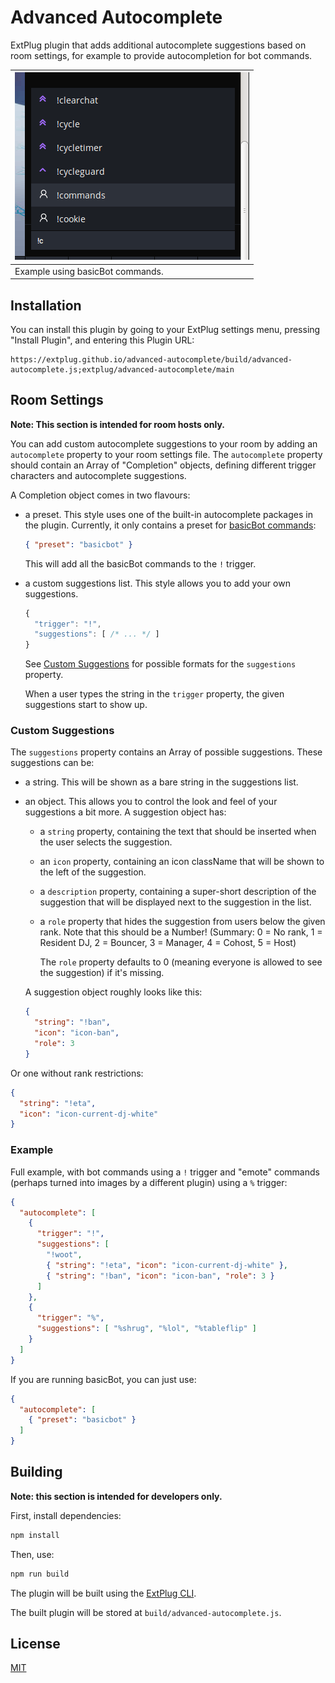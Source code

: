 Advanced Autocomplete
=====================

ExtPlug plugin that adds additional autocomplete suggestions based on room
settings, for example to provide autocompletion for bot commands.

| ![Example using basicBot commands](./img/basicbot.png) |
|----------------|
| Example using basicBot commands. |

## Installation

You can install this plugin by going to your ExtPlug settings menu, pressing
"Install Plugin", and entering this Plugin URL:

```
https://extplug.github.io/advanced-autocomplete/build/advanced-autocomplete.js;extplug/advanced-autocomplete/main
```

## Room Settings

**Note: This section is intended for room hosts only.**

You can add custom autocomplete suggestions to your room by adding an
`autocomplete` property to your room settings file. The `autocomplete` property
should contain an Array of "Completion" objects, defining different trigger
characters and autocomplete suggestions.

A Completion object comes in two flavours:

 * a preset. This style uses one of the built-in autocomplete packages in the
   plugin. Currently, it only contains a preset for [basicBot commands](https://github.com/Yemasthui/basicBot/blob/master/commands.md):

   ```json
   { "preset": "basicbot" }
   ```

   This will add all the basicBot commands to the `!` trigger.

 * a custom suggestions list. This style allows you to add your own suggestions.

   ```javascript
   {
     "trigger": "!",
     "suggestions": [ /* ... */ ]
   }
   ```

   See [Custom Suggestions](#custom-suggestions) for possible formats for the
   `suggestions` property.

   When a user types the string in the `trigger` property, the given suggestions
   start to show up.

### Custom Suggestions

The `suggestions` property contains an Array of possible suggestions. These
suggestions can be:

 * a string. This will be shown as a bare string in the suggestions list.
 * an object. This allows you to control the look and feel of your suggestions
   a bit more. A suggestion object has:

     * a `string` property, containing the text that should be inserted when the
       user selects the suggestion.
     * an `icon` property, containing an icon className that will be shown to
       the left of the suggestion.
     * a `description` property, containing a super-short description of the
       suggestion that will be displayed next to the suggestion in the list.
     * a `role` property that hides the suggestion from users below the given
       rank. Note that this should be a Number! (Summary: 0 = No rank,
       1 = Resident DJ, 2 = Bouncer, 3 = Manager, 4 = Cohost, 5 = Host)

       The `role` property defaults to 0 (meaning everyone is allowed to see the
       suggestion) if it's missing.

   A suggestion object roughly looks like this:

   ```json
   {
     "string": "!ban",
     "icon": "icon-ban",
     "role": 3
   }
   ```

  Or one without rank restrictions:

  ```json
  {
    "string": "!eta",
    "icon": "icon-current-dj-white"
  }
  ```

### Example

Full example, with bot commands using a `!` trigger and "emote" commands
(perhaps turned into images by a different plugin) using a `%` trigger:

```json
{
  "autocomplete": [
    {
      "trigger": "!",
      "suggestions": [
        "!woot",
        { "string": "!eta", "icon": "icon-current-dj-white" },
        { "string": "!ban", "icon": "icon-ban", "role": 3 }
      ]
    },
    {
      "trigger": "%",
      "suggestions": [ "%shrug", "%lol", "%tableflip" ]
    }
  ]
}
```

If you are running basicBot, you can just use:

```json
{
  "autocomplete": [
    { "preset": "basicbot" }
  ]
}
```

## Building

**Note: this section is intended for developers only.**

First, install dependencies:

```bash
npm install
```

Then, use:

```bash
npm run build
```

The plugin will be built using the [ExtPlug CLI](https://github.com/extplug/extplug-cli).

The built plugin will be stored at `build/advanced-autocomplete.js`.

## License

[MIT](./LICENSE)

